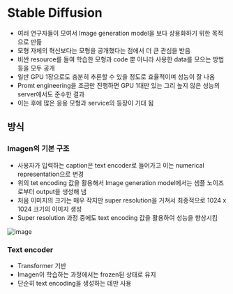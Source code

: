 # Stable Diffusion

- 여러 연구자들이 모여서 Image generation model을 보다 상용화하기 위한 목적으로 만듦
- 모형 자체의 혁신보다는 모형을 공개했다는 점에서 더 큰 관심을 받음
- 비싼 resource를 들여 학습한 모형과 code 뿐 아니라 사용한 data를 모으는 방법 등을 모두 공개
- 일반 GPU 1장으로도 충분히 추론할 수 있을 정도로 효율적이며 성능이 잘 나옴
- Promt engineering을 조금만 진행하면 GPU 1대만 있는 그리 높지 않은 성능의 server에서도 준수한 결과
- 이는 후에 많은 응용 모형과 service의 등장이 기대 됨

## 방식

### Imagen의 기본 구조
- 사용자가 입력하는 caption은 text encoder로 들어가고 이는 numerical representation으로 변경
- 위의 tet encoding 값을 활용해서 Image generation model에서는 샘플 노이즈로부터 output을 생성해 냄
- 처음 이미지의 크기는 매우 작지만 super resolution을 거쳐서 최종적으로 1024 x 1024 크기의 이미지 생성
- Super resolution 과정 중에도 text encoding 값을 활용하여 성능을 향상시킴

![image](https://user-images.githubusercontent.com/80622859/204794471-62eed031-70eb-491f-9313-bd1e9365881a.png)

### Text encoder
- Transformer 기반
- Imagen이 학습하는 과정에서는 frozen된 상태로 유지
- 단순히 text encoding을 생성하는 데만 사용
